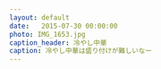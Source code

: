 ```yaml
---
layout: default
date:   2015-07-30 00:00:00
photo: IMG_1653.jpg
caption_header: 冷やし中華
caption: 冷やし中華は盛り付けが難しいなー
---
```


